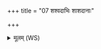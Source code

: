+++
title = "07 शश्वदाभिः शाशदानाः"

+++
<details><summary>मूलम् (WS)</summary>

शश्वदाभिः शाशदानाः शमनान्वयामसि ।  
आपो विश्वस्य सूदनीर्या देवा मनवे दधुः ॥ ९ ॥
</details>